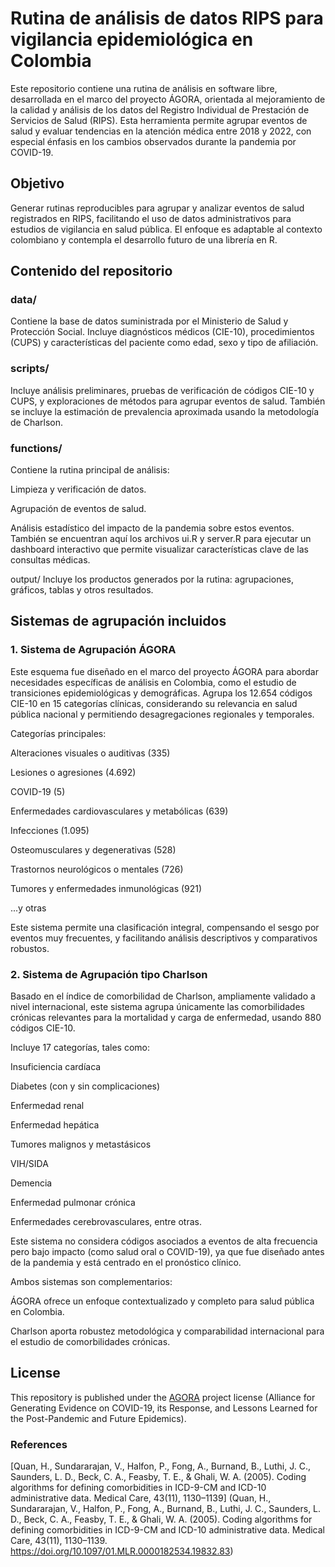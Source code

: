 # Rutina de análisis de datos RIPS para vigilancia epidemiológica en Colombia
Este repositorio contiene una rutina de análisis en software libre, desarrollada en el marco del proyecto ÁGORA, orientada al mejoramiento de la calidad y análisis de los datos del Registro Individual de Prestación de Servicios de Salud (RIPS). Esta herramienta permite agrupar eventos de salud y evaluar tendencias en la atención médica entre 2018 y 2022, con especial énfasis en los cambios observados durante la pandemia por COVID-19.

## Objetivo
Generar rutinas reproducibles para agrupar y analizar eventos de salud registrados en RIPS, facilitando el uso de datos administrativos para estudios de vigilancia en salud pública. El enfoque es adaptable al contexto colombiano y contempla el desarrollo futuro de una librería en R.

## Contenido del repositorio
### data/
Contiene la base de datos suministrada por el Ministerio de Salud y Protección Social. Incluye diagnósticos médicos (CIE-10), procedimientos (CUPS) y características del paciente como edad, sexo y tipo de afiliación.

### scripts/
Incluye análisis preliminares, pruebas de verificación de códigos CIE-10 y CUPS, y exploraciones de métodos para agrupar eventos de salud. También se incluye la estimación de prevalencia aproximada usando la metodología de Charlson.

### functions/
Contiene la rutina principal de análisis:

Limpieza y verificación de datos.

Agrupación de eventos de salud.

Análisis estadístico del impacto de la pandemia sobre estos eventos.
También se encuentran aquí los archivos ui.R y server.R para ejecutar un dashboard interactivo que permite visualizar características clave de las consultas médicas.

output/
Incluye los productos generados por la rutina: agrupaciones, gráficos, tablas y otros resultados.

## Sistemas de agrupación incluidos
### 1. Sistema de Agrupación ÁGORA
Este esquema fue diseñado en el marco del proyecto ÁGORA para abordar necesidades específicas de análisis en Colombia, como el estudio de transiciones epidemiológicas y demográficas.
Agrupa los 12.654 códigos CIE-10 en 15 categorías clínicas, considerando su relevancia en salud pública nacional y permitiendo desagregaciones regionales y temporales.

Categorías principales:

Alteraciones visuales o auditivas (335)

Lesiones o agresiones (4.692)

COVID-19 (5)

Enfermedades cardiovasculares y metabólicas (639)

Infecciones (1.095)

Osteomusculares y degenerativas (528)

Trastornos neurológicos o mentales (726)

Tumores y enfermedades inmunológicas (921)

...y otras

Este sistema permite una clasificación integral, compensando el sesgo por eventos muy frecuentes, y facilitando análisis descriptivos y comparativos robustos.

### 2. Sistema de Agrupación tipo Charlson
Basado en el índice de comorbilidad de Charlson, ampliamente validado a nivel internacional, este sistema agrupa únicamente las comorbilidades crónicas relevantes para la mortalidad y carga de enfermedad, usando 880 códigos CIE-10.

Incluye 17 categorías, tales como:

Insuficiencia cardíaca

Diabetes (con y sin complicaciones)

Enfermedad renal

Enfermedad hepática

Tumores malignos y metastásicos

VIH/SIDA

Demencia

Enfermedad pulmonar crónica

Enfermedades cerebrovasculares, entre otras.

Este sistema no considera códigos asociados a eventos de alta frecuencia pero bajo impacto (como salud oral o COVID-19), ya que fue diseñado antes de la pandemia y está centrado en el pronóstico clínico.

Ambos sistemas son complementarios:

ÁGORA ofrece un enfoque contextualizado y completo para salud pública en Colombia.

Charlson aporta robustez metodológica y comparabilidad internacional para el estudio de comorbilidades crónicas.



## License
This repository is published under the [AGORA](https://github.com/AGORA-COL/.github) project license (Alliance for Generating Evidence on COVID-19, its Response, and Lessons Learned for the Post-Pandemic and Future Epidemics).

### References
[Quan, H., Sundararajan, V., Halfon, P., Fong, A., Burnand, B., Luthi, J. C., Saunders, L. D., Beck, C. A., Feasby, T. E., & Ghali, W. A. (2005). Coding algorithms for defining comorbidities in ICD-9-CM and ICD-10 administrative data. Medical Care, 43(11), 1130–1139] (Quan, H., Sundararajan, V., Halfon, P., Fong, A., Burnand, B., Luthi, J. C., Saunders, L. D., Beck, C. A., Feasby, T. E., & Ghali, W. A. ​​(2005). Coding algorithms for defining comorbidities in ICD-9-CM and ICD-10 administrative data. Medical Care, 43(11), 1130–1139. https://doi.org/10.1097/01.MLR.0000182534.19832.83)
